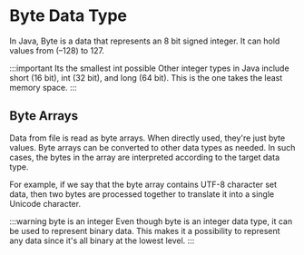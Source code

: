 # Byte Data Type

In Java, Byte is a data that represents an 8 bit signed integer.
It can hold values from (–128) to 127.

:::important Its the smallest int possible
Other integer types in Java include short (16 bit), int (32 bit), and long (64 bit).
This is the one takes the least memory space.
:::

## Byte Arrays

Data from file is read as byte arrays.
When directly used, they're just byte values.
Byte arrays can be converted to other data types as needed.
In such cases, the bytes in the array are interpreted according to the target data type.

For example, if we say that the byte array contains UTF-8 character set data,
then two bytes are processed together to translate it into a single Unicode character.

:::warning byte is an integer
Even though byte is an integer data type,
it can be used to represent binary data.
This makes it a possibility to represent any data since it's all binary at the lowest level.
:::
